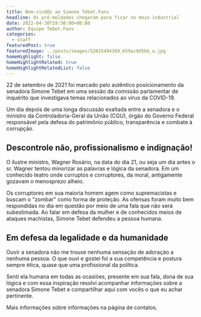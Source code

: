 ```yaml
---
title: Bem-vind@s ao Simone Tebet.Fans
headline: Os pré-moldades chegaram para ficar no meio industrial
date: 2022-04-30T19:50:00+00:00
author: Equipe Tebet.Fans
categories:
  - staff
featuredPost: true
featuredImage: ../posts/images/52015494369_659ac9d5bb_o.jpg
homeHighlight: false
homeHighlightRelated: true
homeHighlightRelatedList: false
---
```


22 de setembro de 2021 foi marcado pelo autêntico posicionamento da senadora Simone Tebet em uma sessão da comissão parlamentar de inquérito que investigava temas relacionados ao vírus da COVID-19.

Um dia depois de uma longa discussão exaltada entre a senadora e o ministro da Controladoria-Geral da União (CGU), órgão do Governo Federal responsável pela defesa do patrimônio público, transparência e combate à corrupção.

## Descontrole não, profissionalismo e indignação!

O ilustre ministro, Wagner Rosário, na data do dia 21, ou seja um dia antes o sr. Wagner tentou minorizar as palavras e lógica da senadora. Em um conhecido teatro onde corruptos e corruptores, da moral, antigamente gozavam o menosprezo alheio.

Os corruptores em sua maioria homem agem como supremacistas e buscam o "zombar" como forma de proteção. As ofensas foram muito bem respondidas no dia em questão por meio de uma fala que não será subestimada. Ao falar em defesa da mulher e de conhecidos meios de ataques machistas, Simone Tebet defendeu a pessoa humana.

## Em defesa da legalidade e da humanidade

Ouvir a senadora não me trouxe nenhuma sensação de adoração a nenhuma pessoa. O que ouvi e gostei foi a sua competência e postura sempre ética, quase que uma profissional da política.

Senti ela humana em todas as ocasiões, presente em sua fala, dona de sua lógica e com essa inspiração resolvi acompanhar informações sobre a senadora Simone Tebet e compartilhar aqui com vocês o que eu achar pertinente.

Mais informações sobre informações na página de contatos.
